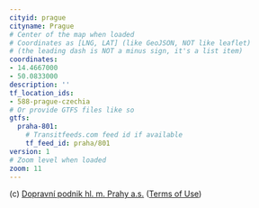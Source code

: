 ```yaml
---
cityid: prague
cityname: Prague
# Center of the map when loaded
# Coordinates as [LNG, LAT] (like GeoJSON, NOT like leaflet)
# (the leading dash is NOT a minus sign, it's a list item)
coordinates:
- 14.4667000
- 50.0833000
description: ''
tf_location_ids:
- 588-prague-czechia
# Or provide GTFS files like so
gtfs:
  praha-801:
    # Transitfeeds.com feed id if available
    tf_feed_id: praha/801
version: 1
# Zoom level when loaded
zoom: 11
---
```


(c) [Dopravní podnik hl. m. Prahy a.s.](http://www.dpp.cz)
([Terms of Use](http://opendefinition.org/licenses/cc-zero/))